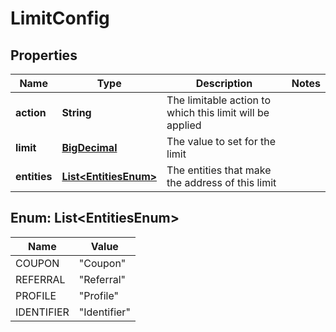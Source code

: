

# LimitConfig

## Properties

Name | Type | Description | Notes
------------ | ------------- | ------------- | -------------
**action** | **String** | The limitable action to which this limit will be applied | 
**limit** | [**BigDecimal**](BigDecimal.md) | The value to set for the limit | 
**entities** | [**List&lt;EntitiesEnum&gt;**](#List&lt;EntitiesEnum&gt;) | The entities that make the address of this limit | 



## Enum: List&lt;EntitiesEnum&gt;

Name | Value
---- | -----
COUPON | &quot;Coupon&quot;
REFERRAL | &quot;Referral&quot;
PROFILE | &quot;Profile&quot;
IDENTIFIER | &quot;Identifier&quot;



